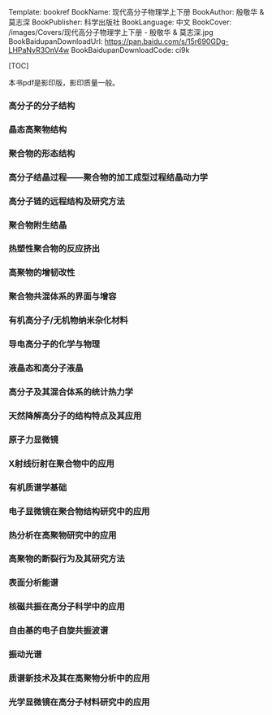 Template: bookref
BookName: 现代高分子物理学上下册
BookAuthor: 殷敬华 & 莫志深
BookPublisher: 科学出版社
BookLanguage: 中文
BookCover: /images/Covers/现代高分子物理学上下册 - 殷敬华 & 莫志深.jpg
BookBaidupanDownloadUrl: https://pan.baidu.com/s/15r690GDg-LHPaNyR3OnV4w 
BookBaidupanDownloadCode: ci9k

[TOC]

本书pdf是影印版，影印质量一般。

### 高分子的分子结构

### 晶态高聚物结构

### 聚合物的形态结构

### 高分子结晶过程——聚合物的加工成型过程结晶动力学

### 高分子链的远程结构及研究方法

### 聚合物附生结晶

### 热塑性聚合物的反应挤出

### 高聚物的增韧改性

### 聚合物共混体系的界面与增容

### 有机高分子/无机物纳米杂化材料

### 导电高分子的化学与物理

### 液晶态和高分子液晶

### 高分子及其混合体系的统计热力学

### 天然降解高分子的结构特点及其应用

### 原子力显微镜

### X射线衍射在聚合物中的应用

### 有机质谱学基础

### 电子显微镜在聚合物结构研究中的应用

### 热分析在高聚物研究中的应用

### 高聚物的断裂行为及其研究方法

### 表面分析能谱

### 核磁共振在高分子科学中的应用

### 自由基的电子自旋共振波谱

### 振动光谱

### 质谱新技术及其在高聚物分析中的应用

### 光学显微镜在高分子材料研究中的应用

